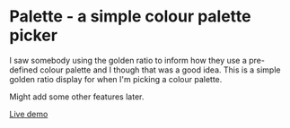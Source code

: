 # Palette - a simple colour palette picker

I saw somebody using the golden ratio to inform how they
use a pre-defined colour palette and I though that was a good
idea. This is a simple golden ratio display for when I'm picking
a colour palette.

Might add some other features later.

[Live demo](https://palette.soydos.com)
